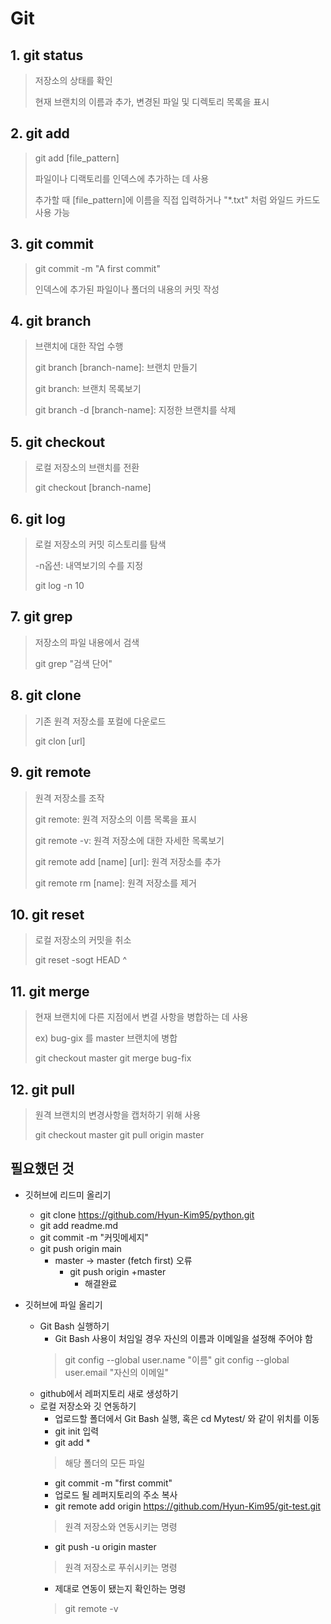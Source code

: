 # Git

## 1. git status

> 저장소의 상태를 확인
>
> 현재 브랜치의 이름과 추가, 변경된 파일 및 디렉토리 목록을 표시

## 2. git add

> git add [file_pattern]
>
> 파일이나 디랙토리를 인덱스에 추가하는 데 사용
>
> 추가할 때 [file_pattern]에 이름을 직접 입력하거나 "*.txt" 처럼 와일드 카드도 사용 가능

## 3. git commit

>git commit -m "A first commit"
>
>인덱스에 추가된 파일이나 폴더의 내용의 커밋 작성

## 4. git branch

> 브랜치에 대한 작업 수행
>
> git branch [branch-name]: 브랜치 만들기
>
> git branch: 브랜치 목록보기
>
> git branch -d [branch-name]: 지정한 브랜치를 삭제

## 5. git checkout

> 로컬 저장소의 브랜치를 전환
>
> git checkout [branch-name]

## 6. git log

> 로컬 저장소의 커밋 히스토리를 탐색
>
> -n옵션: 내역보기의 수를 지정
>
> git log -n 10

## 7. git grep

> 저장소의 파일 내용에서 검색
>
> git grep "검색 단어"

## 8. git clone

> 기존 원격 저장소를 포컬에 다운로드
>
> git clon [url]

## 9. git remote

> 원격 저장소를 조작
>
> git remote: 원격 저장소의 이름 목록을 표시
>
> git remote -v: 원격 저장소에 대한 자세한 목록보기
>
> git remote add [name] [url]: 원격 저장소를 추가
>
> git remote rm [name]: 원격 저장소를 제거

## 10. git reset

> 로컬 저장소의 커밋을 취소
>
> git reset -sogt HEAD ^

## 11. git merge

> 현재 브랜치에 다른 지점에서 변결 사항을 병합하는 데 사용
>
> ex) bug-gix 를 master 브랜치에 병합
>
> git checkout master git merge bug-fix

## 12. git pull

>  원격 브랜치의 변경사항을 캡처하기 위해 사용
>
> git checkout master git pull origin master



## **필요했던 것**

* 깃허브에  리드미 올리기
  * git clone https://github.com/Hyun-Kim95/python.git
  * git add readme.md
  * git commit -m "커밋메세지"
  * git push origin main
    * master -> master (fetch first) 오류
      * git push origin +master
        * 해결완료

* 깃허브에 파일 올리기
  * Git Bash 실행하기
    * Git Bash 사용이 처임일 경우 자신의 이름과 이메일을 설정해 주어야 함
    > git config --global user.name "이름"
    > git config --global user.email "자신의 이메일"
  * github에서 레퍼지토리 새로 생성하기
  * 로컬 저장소와 깃 연동하기
    * 업로드할 폴더에서 Git Bash 실행, 혹은 cd Mytest/ 와 같이 위치를 이동
    * git init 입력
    * git add *
    > 해당 폴더의 모든 파일
    > 
    * git commit -m "first commit"
    * 업로드 될 레퍼지토리의 주소 복사
    * git remote add origin https://github.com/Hyun-Kim95/git-test.git
    > 원격 저장소와 연동시키는 명령
    > 
    * git push -u origin master
    > 원격 저장소로 푸쉬시키는 명령
    > 
    * 제대로 연동이 됐는지 확인하는 명령
    > git remote -v
    > 
